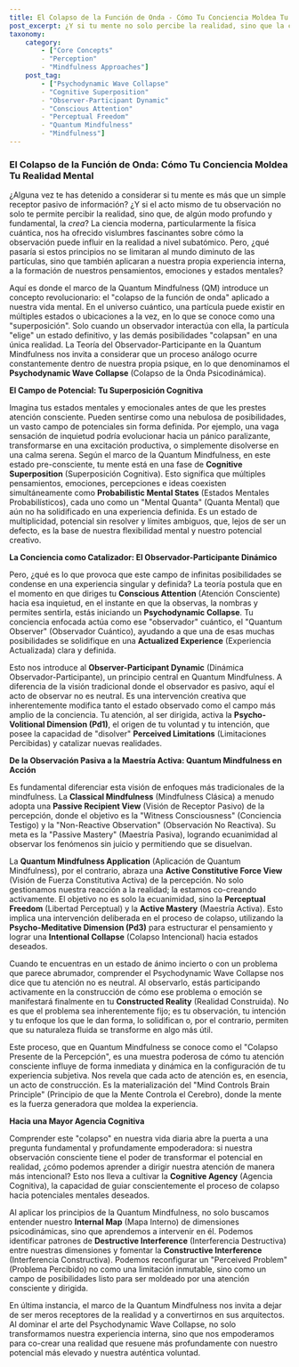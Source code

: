 ```yaml
---
title: El Colapso de la Función de Onda - Cómo Tu Conciencia Moldea Tu Realidad Mental
post_excerpt: ¿Y si tu mente no solo percibe la realidad, sino que la crea? Este artículo explora cómo el principio del "colapso de la función de onda", extraído de la física cuántica, se aplica a nuestra vida mental. Descubre cómo tu atención consciente transforma el campo de infinitas posibilidades de tu psique en la realidad que experimentas.
taxonomy:
    category:
        - ["Core Concepts"
        - "Perception"
        - "Mindfulness Approaches"]
    post_tag:
        - ["Psychodynamic Wave Collapse"
        - "Cognitive Superposition"
        - "Observer-Participant Dynamic"
        - "Conscious Attention"
        - "Perceptual Freedom"
        - "Quantum Mindfulness"
        - "Mindfulness"]
---
```

### El Colapso de la Función de Onda: Cómo Tu Conciencia Moldea Tu Realidad Mental

¿Alguna vez te has detenido a considerar si tu mente es más que un simple receptor pasivo de información? ¿Y si el acto mismo de tu observación no solo te permite percibir la realidad, sino que, de algún modo profundo y fundamental, la *crea*? La ciencia moderna, particularmente la física cuántica, nos ha ofrecido vislumbres fascinantes sobre cómo la observación puede influir en la realidad a nivel subatómico. Pero, ¿qué pasaría si estos principios no se limitaran al mundo diminuto de las partículas, sino que también aplicaran a nuestra propia experiencia interna, a la formación de nuestros pensamientos, emociones y estados mentales?

Aquí es donde el marco de la Quantum Mindfulness (QM) introduce un concepto revolucionario: el "colapso de la función de onda" aplicado a nuestra vida mental. En el universo cuántico, una partícula puede existir en múltiples estados o ubicaciones a la vez, en lo que se conoce como una "superposición". Solo cuando un observador interactúa con ella, la partícula "elige" un estado definitivo, y las demás posibilidades "colapsan" en una única realidad. La Teoría del Observador-Participante en la Quantum Mindfulness nos invita a considerar que un proceso análogo ocurre constantemente dentro de nuestra propia psique, en lo que denominamos el **Psychodynamic Wave Collapse** (Colapso de la Onda Psicodinámica).

**El Campo de Potencial: Tu Superposición Cognitiva**

Imagina tus estados mentales y emocionales antes de que les prestes atención consciente. Pueden sentirse como una nebulosa de posibilidades, un vasto campo de potenciales sin forma definida. Por ejemplo, una vaga sensación de inquietud podría evolucionar hacia un pánico paralizante, transformarse en una excitación productiva, o simplemente disolverse en una calma serena. Según el marco de la Quantum Mindfulness, en este estado pre-consciente, tu mente está en una fase de **Cognitive Superposition** (Superposición Cognitiva). Esto significa que múltiples pensamientos, emociones, percepciones e ideas coexisten simultáneamente como **Probabilistic Mental States** (Estados Mentales Probabilísticos), cada uno como un "Mental Quanta" (Quanta Mental) que aún no ha solidificado en una experiencia definida. Es un estado de multiplicidad, potencial sin resolver y límites ambiguos, que, lejos de ser un defecto, es la base de nuestra flexibilidad mental y nuestro potencial creativo.

**La Conciencia como Catalizador: El Observador-Participante Dinámico**

Pero, ¿qué es lo que provoca que este campo de infinitas posibilidades se condense en una experiencia singular y definida? La teoría postula que en el momento en que diriges tu **Conscious Attention** (Atención Consciente) hacia esa inquietud, en el instante en que la observas, la nombras y permites sentirla, estás iniciando un **Psychodynamic Collapse**. Tu conciencia enfocada actúa como ese "observador" cuántico, el "Quantum Observer" (Observador Cuántico), ayudando a que una de esas muchas posibilidades se solidifique en una **Actualized Experience** (Experiencia Actualizada) clara y definida.

Esto nos introduce al **Observer-Participant Dynamic** (Dinámica Observador-Participante), un principio central en Quantum Mindfulness. A diferencia de la visión tradicional donde el observador es pasivo, aquí el acto de observar no es neutral. Es una intervención creativa que inherentemente modifica tanto el estado observado como el campo más amplio de la conciencia. Tu atención, al ser dirigida, activa la **Psycho-Volitional Dimension (Pd1)**, el origen de tu voluntad y tu intención, que posee la capacidad de "disolver" **Perceived Limitations** (Limitaciones Percibidas) y catalizar nuevas realidades.

**De la Observación Pasiva a la Maestría Activa: Quantum Mindfulness en Acción**

Es fundamental diferenciar esta visión de enfoques más tradicionales de la mindfulness. La **Classical Mindfulness** (Mindfulness Clásica) a menudo adopta una **Passive Recipient View** (Visión de Receptor Pasivo) de la percepción, donde el objetivo es la "Witness Consciousness" (Conciencia Testigo) y la "Non-Reactive Observation" (Observación No Reactiva). Su meta es la "Passive Mastery" (Maestría Pasiva), logrando ecuanimidad al observar los fenómenos sin juicio y permitiendo que se disuelvan.

La **Quantum Mindfulness Application** (Aplicación de Quantum Mindfulness), por el contrario, abraza una **Active Constitutive Force View** (Visión de Fuerza Constitutiva Activa) de la percepción. No solo gestionamos nuestra reacción a la realidad; la estamos co-creando activamente. El objetivo no es solo la ecuanimidad, sino la **Perceptual Freedom** (Libertad Perceptual) y la **Active Mastery** (Maestría Activa). Esto implica una intervención deliberada en el proceso de colapso, utilizando la **Psycho-Meditative Dimension (Pd3)** para estructurar el pensamiento y lograr una **Intentional Collapse** (Colapso Intencional) hacia estados deseados.

Cuando te encuentras en un estado de ánimo incierto o con un problema que parece abrumador, comprender el Psychodynamic Wave Collapse nos dice que tu atención no es neutral. Al observarlo, estás participando activamente en la construcción de cómo ese problema o emoción se manifestará finalmente en tu **Constructed Reality** (Realidad Construida). No es que el problema sea inherentemente fijo; es tu observación, tu intención y tu enfoque los que le dan forma, lo solidifican o, por el contrario, permiten que su naturaleza fluida se transforme en algo más útil.

Este proceso, que en Quantum Mindfulness se conoce como el "Colapso Presente de la Percepción", es una muestra poderosa de cómo tu atención consciente influye de forma inmediata y dinámica en la configuración de tu experiencia subjetiva. Nos revela que cada acto de atención es, en esencia, un acto de construcción. Es la materialización del "Mind Controls Brain Principle" (Principio de que la Mente Controla el Cerebro), donde la mente es la fuerza generadora que moldea la experiencia.

**Hacia una Mayor Agencia Cognitiva**

Comprender este "colapso" en nuestra vida diaria abre la puerta a una pregunta fundamental y profundamente empoderadora: si nuestra observación consciente tiene el poder de transformar el potencial en realidad, ¿cómo podemos aprender a dirigir nuestra atención de manera más intencional? Esto nos lleva a cultivar la **Cognitive Agency** (Agencia Cognitiva), la capacidad de guiar conscientemente el proceso de colapso hacia potenciales mentales deseados.

Al aplicar los principios de la Quantum Mindfulness, no solo buscamos entender nuestro **Internal Map** (Mapa Interno) de dimensiones psicodinámicas, sino que aprendemos a intervenir en él. Podemos identificar patrones de **Destructive Interference** (Interferencia Destructiva) entre nuestras dimensiones y fomentar la **Constructive Interference** (Interferencia Constructiva). Podemos reconfigurar un "Perceived Problem" (Problema Percibido) no como una limitación inmutable, sino como un campo de posibilidades listo para ser moldeado por una atención consciente y dirigida.

En última instancia, el marco de la Quantum Mindfulness nos invita a dejar de ser meros receptores de la realidad y a convertirnos en sus arquitectos. Al dominar el arte del Psychodynamic Wave Collapse, no solo transformamos nuestra experiencia interna, sino que nos empoderamos para co-crear una realidad que resuene más profundamente con nuestro potencial más elevado y nuestra auténtica voluntad.